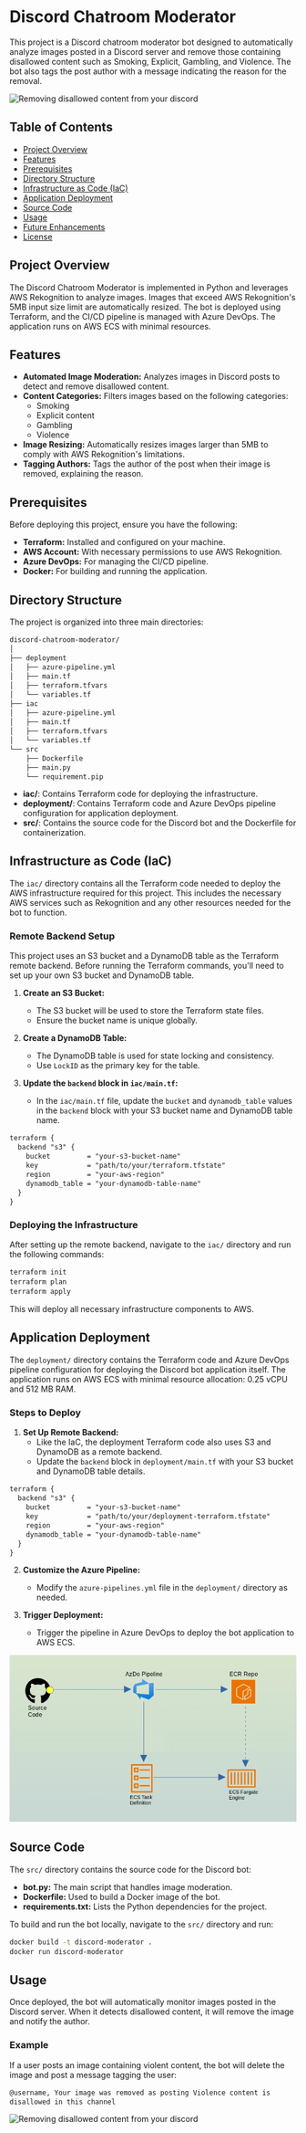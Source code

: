 # Discord Chatroom Moderator

This project is a Discord chatroom moderator bot designed to automatically analyze images posted in a Discord server and remove those containing disallowed content such as Smoking, Explicit, Gambling, and Violence. The bot also tags the post author with a message indicating the reason for the removal.

![Removing disallowed content from your discord](<assets/discord-chatroom-moderator-usage.gif>)

## Table of Contents

- [Project Overview](#project-overview)
- [Features](#features)
- [Prerequisites](#prerequisites)
- [Directory Structure](#directory-structure)
- [Infrastructure as Code (IaC)](#infrastructure-as-code-iac)
- [Application Deployment](#application-deployment)
- [Source Code](#source-code)
- [Usage](#usage)
- [Future Enhancements](#future-enhancements)
- [License](#license)

## Project Overview

The Discord Chatroom Moderator is implemented in Python and leverages AWS Rekognition to analyze images. Images that exceed AWS Rekognition's 5MB input size limit are automatically resized. The bot is deployed using Terraform, and the CI/CD pipeline is managed with Azure DevOps. The application runs on AWS ECS with minimal resources.

## Features

- **Automated Image Moderation:** Analyzes images in Discord posts to detect and remove disallowed content.
- **Content Categories:** Filters images based on the following categories:
  - Smoking
  - Explicit content
  - Gambling
  - Violence
- **Image Resizing:** Automatically resizes images larger than 5MB to comply with AWS Rekognition's limitations.
- **Tagging Authors:** Tags the author of the post when their image is removed, explaining the reason.

## Prerequisites

Before deploying this project, ensure you have the following:

- **Terraform:** Installed and configured on your machine.
- **AWS Account:** With necessary permissions to use AWS Rekognition.
- **Azure DevOps:** For managing the CI/CD pipeline.
- **Docker:** For building and running the application.

## Directory Structure

The project is organized into three main directories:

```
discord-chatroom-moderator/
│
├── deployment
│   ├── azure-pipeline.yml
│   ├── main.tf
│   ├── terraform.tfvars
│   └── variables.tf
├── iac
│   ├── azure-pipeline.yml
│   ├── main.tf
│   ├── terraform.tfvars
│   └── variables.tf
└── src
    ├── Dockerfile
    ├── main.py
    └── requirement.pip
```

- **iac/**: Contains Terraform code for deploying the infrastructure.
- **deployment/**: Contains Terraform code and Azure DevOps pipeline configuration for application deployment.
- **src/**: Contains the source code for the Discord bot and the Dockerfile for containerization.

## Infrastructure as Code (IaC)

The `iac/` directory contains all the Terraform code needed to deploy the AWS infrastructure required for this project. This includes the necessary AWS services such as Rekognition and any other resources needed for the bot to function.

### Remote Backend Setup

This project uses an S3 bucket and a DynamoDB table as the Terraform remote backend. Before running the Terraform commands, you'll need to set up your own S3 bucket and DynamoDB table.

1. **Create an S3 Bucket:**
   - The S3 bucket will be used to store the Terraform state files.
   - Ensure the bucket name is unique globally.

2. **Create a DynamoDB Table:**
   - The DynamoDB table is used for state locking and consistency.
   - Use `LockID` as the primary key for the table.

3. **Update the `backend` block in `iac/main.tf`:**
   - In the `iac/main.tf` file, update the `bucket` and `dynamodb_table` values in the `backend` block with your S3 bucket name and DynamoDB table name.

```hcl
terraform {
  backend "s3" {
    bucket         = "your-s3-bucket-name"
    key            = "path/to/your/terraform.tfstate"
    region         = "your-aws-region"
    dynamodb_table = "your-dynamodb-table-name"
  }
}
```

### Deploying the Infrastructure

After setting up the remote backend, navigate to the `iac/` directory and run the following commands:

```sh
terraform init
terraform plan
terraform apply
```

This will deploy all necessary infrastructure components to AWS.

## Application Deployment

The `deployment/` directory contains the Terraform code and Azure DevOps pipeline configuration for deploying the Discord bot application itself. The application runs on AWS ECS with minimal resource allocation: 0.25 vCPU and 512 MB RAM.

### Steps to Deploy

1. **Set Up Remote Backend:**
   - Like the IaC, the deployment Terraform code also uses S3 and DynamoDB as a remote backend.
   - Update the `backend` block in `deployment/main.tf` with your S3 bucket and DynamoDB table details.

```hcl
terraform {
  backend "s3" {
    bucket         = "your-s3-bucket-name"
    key            = "path/to/your/deployment-terraform.tfstate"
    region         = "your-aws-region"
    dynamodb_table = "your-dynamodb-table-name"
  }
}
```

2. **Customize the Azure Pipeline:**
   - Modify the `azure-pipelines.yml` file in the `deployment/` directory as needed.

3. **Trigger Deployment:**
   - Trigger the pipeline in Azure DevOps to deploy the bot application to AWS ECS.

![CI/CD](<assets/ci-cd.gif>)

## Source Code

The `src/` directory contains the source code for the Discord bot:

- **bot.py:** The main script that handles image moderation.
- **Dockerfile:** Used to build a Docker image of the bot.
- **requirements.txt:** Lists the Python dependencies for the project.

To build and run the bot locally, navigate to the `src/` directory and run:

```sh
docker build -t discord-moderator .
docker run discord-moderator
```

## Usage

Once deployed, the bot will automatically monitor images posted in the Discord server. When it detects disallowed content, it will remove the image and notify the author.

### Example

If a user posts an image containing violent content, the bot will delete the image and post a message tagging the user:

```
@username, Your image was removed as posting Violence content is disallowed in this channel
```

![Removing disallowed content from your discord](<assets/discord-chatroom-moderator-usage.gif>)